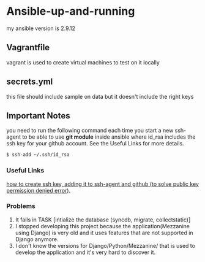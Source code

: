 # Ansible-up-and-running
my ansible version is 2.9.12

## Vagrantfile
vagrant is used to create virtual machines to test on it locally

## secrets.yml
this file should include sample on data but it doesn't include the right keys

## Important Notes
you need to run the following command each time you start a new ssh-agent to be able to use **git module** inside ansible where id_rsa includes the ssh key for your github account. See the Useful Links for more details.
```sh
$ ssh-add ~/.ssh/id_rsa
```

### Useful Links
[how to create ssh key, adding it to ssh-agent and github (to solve public key permission denied error)](https://docs.github.com/en/github/authenticating-to-github/generating-a-new-ssh-key-and-adding-it-to-the-ssh-agent#generating-a-new-ssh-key).

### Problems
1. It fails in TASK [intialize the database (syncdb, migrate, collectstatic)]
2. I stopped developing this project because the application(Mezzanine using Django) is very old and it uses features that are not supported in Django anymore.
3. I don't know the versions for Django/Python/Mezzanine/ that is used to develop the application and it's very hard to discover it.

